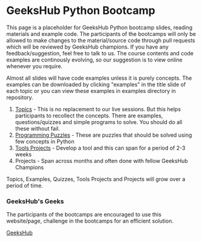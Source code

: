 # GeeksHub Python Bootcamp

This page is a placeholder for GeeksHub Python bootcamp slides, reading materials and example code. The participants of the bootcamps will only be allowed to make changes to the material/source code through pull requests which will be reviewed by GeeksHub champions. If you have any feedback/suggestion, feel free to talk to us. The course contents and code examples are continously evolving, so our suggestion is to view online whenever you require.

Almost all slides will have code examples unless it is purely concepts. The examples can be downloaded by clicking "examples" in the title slide of each topic or you can view these examples in examples directory in repository.

1. [Topics](topics/topics.md) - This is no replacement to our live sessions. But this helps participants to recollect the concepts. There are examples, questions/quizzes and simple programs to solve. You should do all these without fail.
2. [Programming Puzzles](programming_puzzles.md) - These are puzzles that should be solved using few concepts in Python
3. [Tools Projects](tools_projects.md) - Develop a tool and this can span for a period of 2-3 weeks
4. Projects - Span across months and often done with fellow GeeksHub Champions

Topics, Examples, Quizzes, Tools Projects and Projects will grow over a period of time.

### GeeksHub's Geeks
The participants of the bootcamps are encouraged to use this website/page, challenge in the bootcamps for an efficient solution.

[GeeksHub](https://www.geekshub.in)

